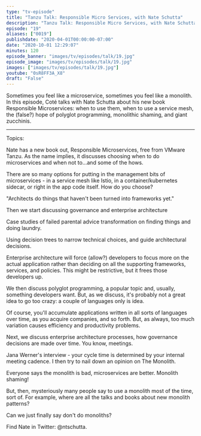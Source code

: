 ```yaml
---
type: "tv-episode"
title: "Tanzu Talk: Responsible Micro Services, with Nate Schutta"
description: "Tanzu Talk: Responsible Micro Services, with Nate Schutta"
episode: "19"
aliases: ["0019"]
publishdate: "2020-04-01T00:00:00-07:00"
date: "2020-10-01 12:29:07"
minutes: 120
episode_banner: "images/tv/episodes/talk/19.jpg"
episode_image: "images/tv/episodes/talk/19.jpg"
images: ["images/tv/episodes/talk/19.jpg"]
youtube: "0sR8FF3A_X8"
draft: "False"
---
```


Sometimes you feel like a microservice, sometimes you feel like a monolith. In this episode, Coté talks with Nate Schutta about his new book Responsible Microservices: when to use them, when to use a service mesh, the (false?) hope of polyglot programming, monolithic shaming, and giant zucchinis.

----

Topics: 

Nate has a new book out, Responsible Microservices, free from VMware Tanzu. As the name implies, it discusses choosing when to do microservices and when not to...and some of the hows.

There are so many options for putting in the management bits of microservices - in a service mesh like Istio, in a container/kubernetes sidecar, or right in the app code itself. How do you choose?

"Architects do things that haven't been turned into frameworks yet."

Then we start discussing governance and enterprise architecture

Case studies of failed parental advice transformation on finding things and doing laundry.

Using decision trees to narrow technical choices, and guide architectural decisions.

Enterprise architecture will force (allow?) developers to focus more on the actual application rather than deciding on all the supporting frameworks, services, and policies. This might be restrictive, but it frees those developers up.

We then discuss polyglot programming, a popular topic and, usually, something developers want. But, as we discuss, it's probably not a great idea to go too crazy: a couple of languages only is idea.

Of course, you'll accumulate applications written in all sorts of languages over time, as you acquire companies, and so forth. But, as always, too much variation causes efficiency and productivity problems.

Next, we discuss enterprise architecture processes, how governance decisions are made over time. You know, meetings.

Jana Werner's interview - your cycle time is determined by your internal meeting cadence.
I then try to nail down an opinion on The Monolith.

Everyone says the monolith is bad, microservices are better. Monolith shaming!

But, then, mysteriously many people say to use a monolith most of the time, sort of. For example, where are all the talks and books about new monolith patterns?

Can we just finally say don't do monoliths?

Find Nate in Twitter: @ntschutta.